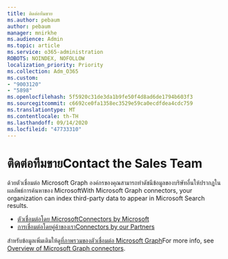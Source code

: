 ```yaml
---
title: ติดต่อทีมขาย
ms.author: pebaum
author: pebaum
manager: mnirkhe
ms.audience: Admin
ms.topic: article
ms.service: o365-administration
ROBOTS: NOINDEX, NOFOLLOW
localization_priority: Priority
ms.collection: Adm_O365
ms.custom:
- "9003120"
- "5898"
ms.openlocfilehash: 5f5920c31de3da1b9fe50f4d8ad6de1794b603f3
ms.sourcegitcommit: c6692ce0fa1358ec3529e59ca0ecdfdea4cdc759
ms.translationtype: MT
ms.contentlocale: th-TH
ms.lasthandoff: 09/14/2020
ms.locfileid: "47733310"
---
```

# <a name="contact-the-sales-team"></a><span data-ttu-id="deb57-102">ติดต่อทีมขาย</span><span class="sxs-lookup"><span data-stu-id="deb57-102">Contact the Sales Team</span></span>

<span data-ttu-id="deb57-103">ด้วยตัวเชื่อมต่อ Microsoft Graph องค์กรของคุณสามารถทำดัชนีข้อมูลของบริษัทอื่นให้ปรากฏในผลลัพธ์การค้นหาของ Microsoft</span><span class="sxs-lookup"><span data-stu-id="deb57-103">With Microsoft Graph connectors, your organization can index third-party data to appear in Microsoft Search results.</span></span>

- [<span data-ttu-id="deb57-104">ตัวเชื่อมต่อโดย Microsoft</span><span class="sxs-lookup"><span data-stu-id="deb57-104">Connectors by Microsoft</span></span>](https://docs.microsoft.com/microsoftsearch/connectors-gallery#Microsoft)
- [<span data-ttu-id="deb57-105">การเชื่อมต่อโดยคู่ค้าของเรา</span><span class="sxs-lookup"><span data-stu-id="deb57-105">Connectors by our Partners</span></span>](https://docs.microsoft.com/microsoftsearch/connectors-gallery#Partners)

<span data-ttu-id="deb57-106">สำหรับข้อมูลเพิ่มเติมให้ดู[ที่ภาพรวมของตัวเชื่อมต่อ Microsoft Graph](https://docs.microsoft.com/microsoftsearch/connectors-overview)</span><span class="sxs-lookup"><span data-stu-id="deb57-106">For more info, see [Overview of Microsoft Graph connectors](https://docs.microsoft.com/microsoftsearch/connectors-overview).</span></span>
